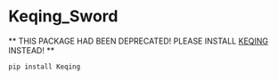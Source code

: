 # Keqing_Sword

** THIS PACKAGE HAD BEEN DEPRECATED! PLEASE INSTALL [KEQING](https://pypi.org/project/keqing/) INSTEAD! **

```commandline
pip install Keqing
```
